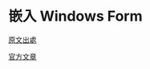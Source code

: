 # 嵌入 Windows Form

[原文出處](https://blog.csdn.net/lordwish/article/details/72905055)

[官方文章](https://docs.microsoft.com/zh-tw/dotnet/framework/wpf/advanced/walkthrough-hosting-a-windows-forms-composite-control-in-wpf)